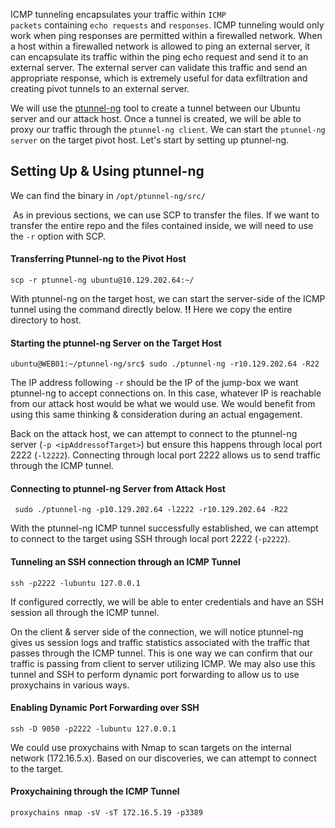 ICMP tunneling encapsulates your traffic within `ICMP packets` containing `echo requests` and `responses`. ICMP tunneling would only work when ping responses are permitted within a firewalled network. When a host within a firewalled network is allowed to ping an external server, it can encapsulate its traffic within the ping echo request and send it to an external server. The external server can validate this traffic and send an appropriate response, which is extremely useful for data exfiltration and creating pivot tunnels to an external server.

We will use the [ptunnel-ng](https://github.com/utoni/ptunnel-ng) tool to create a tunnel between our Ubuntu server and our attack host. Once a tunnel is created, we will be able to proxy our traffic through the `ptunnel-ng client`. We can start the `ptunnel-ng server` on the target pivot host. Let's start by setting up ptunnel-ng.

## Setting Up & Using ptunnel-ng
We can find the binary in `/opt/ptunnel-ng/src/`

 As in previous sections, we can use SCP to transfer the files. If we want to transfer the entire repo and the files contained inside, we will need to use the `-r` option with SCP.

#### Transferring Ptunnel-ng to the Pivot Host
```shell-session
scp -r ptunnel-ng ubuntu@10.129.202.64:~/
```
With ptunnel-ng on the target host, we can start the server-side of the ICMP tunnel using the command directly below.
**!!** Here we copy the entire directory to host.
#### Starting the ptunnel-ng Server on the Target Host
```shell
ubuntu@WEB01:~/ptunnel-ng/src$ sudo ./ptunnel-ng -r10.129.202.64 -R22
```

The IP address following `-r` should be the IP of the jump-box we want ptunnel-ng to accept connections on. In this case, whatever IP is reachable from our attack host would be what we would use. We would benefit from using this same thinking & consideration during an actual engagement.

Back on the attack host, we can attempt to connect to the ptunnel-ng server (`-p <ipAddressofTarget>`) but ensure this happens through local port 2222 (`-l2222`). Connecting through local port 2222 allows us to send traffic through the ICMP tunnel.

#### Connecting to ptunnel-ng Server from Attack Host
```shell
 sudo ./ptunnel-ng -p10.129.202.64 -l2222 -r10.129.202.64 -R22
```
With the ptunnel-ng ICMP tunnel successfully established, we can attempt to connect to the target using SSH through local port 2222 (`-p2222`).

#### Tunneling an SSH connection through an ICMP Tunnel
```shell
ssh -p2222 -lubuntu 127.0.0.1
```

If configured correctly, we will be able to enter credentials and have an SSH session all through the ICMP tunnel.

On the client & server side of the connection, we will notice ptunnel-ng gives us session logs and traffic statistics associated with the traffic that passes through the ICMP tunnel. This is one way we can confirm that our traffic is passing from client to server utilizing ICMP.
We may also use this tunnel and SSH to perform dynamic port forwarding to allow us to use proxychains in various ways.

#### Enabling Dynamic Port Forwarding over SSH
```shell
ssh -D 9050 -p2222 -lubuntu 127.0.0.1
```

We could use proxychains with Nmap to scan targets on the internal network (172.16.5.x). Based on our discoveries, we can attempt to connect to the target.
#### Proxychaining through the ICMP Tunnel
```shell
proxychains nmap -sV -sT 172.16.5.19 -p3389
```


